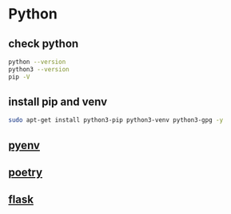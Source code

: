 # Python

## check python

```bash
python --version
python3 --version
pip -V
```

## install pip and venv

```bash
sudo apt-get install python3-pip python3-venv python3-gpg -y
```

## [pyenv](/python/pyenv.md)

## [poetry](/python/poetry.md)

## [flask](/python/flask.md)
